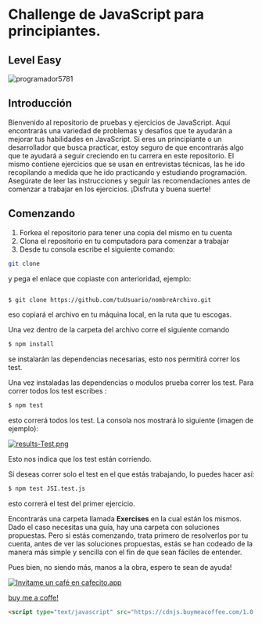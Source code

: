 # Challenge de JavaScript para principiantes.
## Level Easy


![programador5781](https://i.postimg.cc/7CYLzgFz/programador5781.png)

## Introducción

Bienvenido al repositorio de pruebas y ejercicios de JavaScript. Aquí encontrarás una variedad de problemas y desafíos que te ayudarán a mejorar tus habilidades en JavaScript. Si eres un principiante o un desarrollador que busca practicar, estoy seguro de que encontrarás algo que te ayudará a seguir creciendo en tu carrera en este repositorio. El mismo contiene ejercicios que se usan en entrevistas técnicas, las he ido recopilando a medida que he ido practicando y estudiando programación. Asegúrate de leer las instrucciones y seguir las recomendaciones antes de comenzar a trabajar en los ejercicios. ¡Disfruta y buena suerte!


## Comenzando

 1. Forkea el repositorio para tener una copia del mismo en tu cuenta
 2. Clona el repositorio en tu computadora para comenzar a trabajar
 3. Desde tu consola escribe el siguiente comando:

```bash
git clone
```
y pega el enlace que copiaste con anterioridad, ejemplo:

```bash

$ git clone https://github.com/tuUsuario/nombreArchivo.git

```

eso copiará el archivo en tu máquina local, en la ruta que tu escogas.

Una vez dentro de la carpeta del archivo corre el siguiente comando

```bash
$ npm install
```
se instalarán las dependencias necesarias, esto nos permitirá correr los test.

Una vez instaladas las dependencias o modulos prueba correr los test. Para correr  todos los test escribes :
```bash
$ npm test
```
esto correrá todos los test. La consola nos mostrará lo siguiente (imagen de ejemplo):

[![results-Test.png](https://i.postimg.cc/3xsDSVjy/results-Test.png)](https://postimg.cc/XrgJX2z3)

Esto nos indica que los test están corriendo.

Si deseas correr solo el test en el que estás trabajando, lo puedes hacer así:

```bash
$ npm test JSI.test.js
```
esto correrá el test del primer ejercicio.

Encontrarás una carpeta llamada **Exercises** en la cual están los mismos. Dado el caso necesitas una guía, hay una carpeta con soluciones propuestas. Pero si estás comenzando, trata primero de resolverlos por tu cuenta, antes de ver las soluciones propuestas, estás se han codeado de la manera más simple y sencilla con el fin de que sean fáciles de entender.


 Pues bien, no siendo más, manos a la obra, espero te sean de ayuda!

 
 
[![Invitame un café en cafecito.app](https://cdn.cafecito.app/imgs/buttons/button_3.svg)](https://cafecito.app/programador5781)
 
 [buy me a coffe!](https://www.buymeacoffee.com/programador5781)
```html
<script type="text/javascript" src="https://cdnjs.buymeacoffee.com/1.0.0/button.prod.min.js" data-name="bmc-button" data-slug="programador5781" data-color="#BD5FFF" data-emoji=""  data-font="Cookie" data-text="Buy me a coffee" data-outline-color="#000000" data-font-color="#ffffff" data-coffee-color="#FFDD00" ></script>
```




